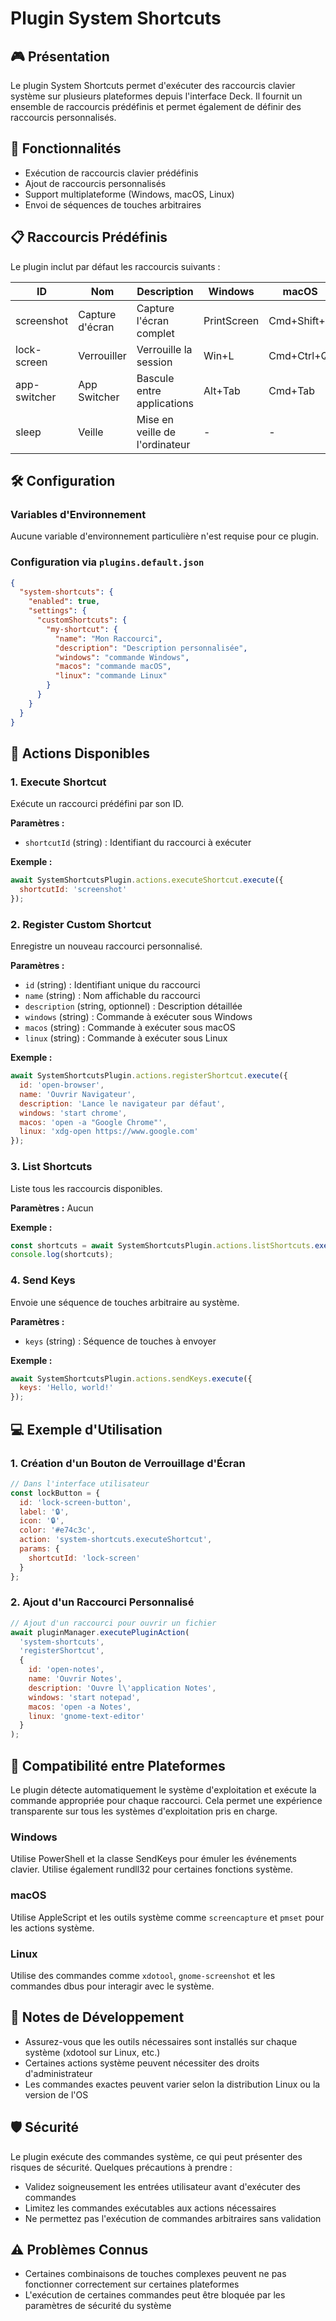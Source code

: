 # Plugin System Shortcuts

## 🎮 Présentation

Le plugin System Shortcuts permet d'exécuter des raccourcis clavier système sur plusieurs plateformes depuis l'interface Deck. Il fournit un ensemble de raccourcis prédéfinis et permet également de définir des raccourcis personnalisés.

## 🔧 Fonctionnalités

- Exécution de raccourcis clavier prédéfinis
- Ajout de raccourcis personnalisés
- Support multiplateforme (Windows, macOS, Linux)
- Envoi de séquences de touches arbitraires

## 📋 Raccourcis Prédéfinis

Le plugin inclut par défaut les raccourcis suivants :

| ID | Nom | Description | Windows | macOS | Linux |
|----|-----|-------------|---------|-------|-------|
| screenshot | Capture d'écran | Capture l'écran complet | PrintScreen | Cmd+Shift+3 | gnome-screenshot |
| lock-screen | Verrouiller | Verrouille la session | Win+L | Cmd+Ctrl+Q | Super+L |
| app-switcher | App Switcher | Bascule entre applications | Alt+Tab | Cmd+Tab | Alt+Tab |
| sleep | Veille | Mise en veille de l'ordinateur | - | - | - |

## 🛠️ Configuration

### Variables d'Environnement

Aucune variable d'environnement particulière n'est requise pour ce plugin.

### Configuration via `plugins.default.json`

```json
{
  "system-shortcuts": {
    "enabled": true,
    "settings": {
      "customShortcuts": {
        "my-shortcut": {
          "name": "Mon Raccourci",
          "description": "Description personnalisée",
          "windows": "commande Windows",
          "macos": "commande macOS",
          "linux": "commande Linux"
        }
      }
    }
  }
}
```

## 🧩 Actions Disponibles

### 1. Execute Shortcut

Exécute un raccourci prédéfini par son ID.

**Paramètres :**
- `shortcutId` (string) : Identifiant du raccourci à exécuter

**Exemple :**
```javascript
await SystemShortcutsPlugin.actions.executeShortcut.execute({
  shortcutId: 'screenshot'
});
```

### 2. Register Custom Shortcut

Enregistre un nouveau raccourci personnalisé.

**Paramètres :**
- `id` (string) : Identifiant unique du raccourci
- `name` (string) : Nom affichable du raccourci
- `description` (string, optionnel) : Description détaillée
- `windows` (string) : Commande à exécuter sous Windows
- `macos` (string) : Commande à exécuter sous macOS
- `linux` (string) : Commande à exécuter sous Linux

**Exemple :**
```javascript
await SystemShortcutsPlugin.actions.registerShortcut.execute({
  id: 'open-browser',
  name: 'Ouvrir Navigateur',
  description: 'Lance le navigateur par défaut',
  windows: 'start chrome',
  macos: 'open -a "Google Chrome"',
  linux: 'xdg-open https://www.google.com'
});
```

### 3. List Shortcuts

Liste tous les raccourcis disponibles.

**Paramètres :** Aucun

**Exemple :**
```javascript
const shortcuts = await SystemShortcutsPlugin.actions.listShortcuts.execute();
console.log(shortcuts);
```

### 4. Send Keys

Envoie une séquence de touches arbitraire au système.

**Paramètres :**
- `keys` (string) : Séquence de touches à envoyer

**Exemple :**
```javascript
await SystemShortcutsPlugin.actions.sendKeys.execute({
  keys: 'Hello, world!'
});
```

## 💻 Exemple d'Utilisation

### 1. Création d'un Bouton de Verrouillage d'Écran

```javascript
// Dans l'interface utilisateur
const lockButton = {
  id: 'lock-screen-button',
  label: '🔒',
  icon: '🔒',
  color: '#e74c3c',
  action: 'system-shortcuts.executeShortcut',
  params: {
    shortcutId: 'lock-screen'
  }
};
```

### 2. Ajout d'un Raccourci Personnalisé

```javascript
// Ajout d'un raccourci pour ouvrir un fichier
await pluginManager.executePluginAction(
  'system-shortcuts', 
  'registerShortcut', 
  {
    id: 'open-notes',
    name: 'Ouvrir Notes',
    description: 'Ouvre l\'application Notes',
    windows: 'start notepad',
    macos: 'open -a Notes',
    linux: 'gnome-text-editor'
  }
);
```

## 🔄 Compatibilité entre Plateformes

Le plugin détecte automatiquement le système d'exploitation et exécute la commande appropriée pour chaque raccourci. Cela permet une expérience transparente sur tous les systèmes d'exploitation pris en charge.

### Windows

Utilise PowerShell et la classe SendKeys pour émuler les événements clavier. Utilise également rundll32 pour certaines fonctions système.

### macOS

Utilise AppleScript et les outils système comme `screencapture` et `pmset` pour les actions système.

### Linux

Utilise des commandes comme `xdotool`, `gnome-screenshot` et les commandes dbus pour interagir avec le système.

## 📝 Notes de Développement

- Assurez-vous que les outils nécessaires sont installés sur chaque système (xdotool sur Linux, etc.)
- Certaines actions système peuvent nécessiter des droits d'administrateur
- Les commandes exactes peuvent varier selon la distribution Linux ou la version de l'OS

## 🛡️ Sécurité

Le plugin exécute des commandes système, ce qui peut présenter des risques de sécurité. Quelques précautions à prendre :

- Validez soigneusement les entrées utilisateur avant d'exécuter des commandes
- Limitez les commandes exécutables aux actions nécessaires
- Ne permettez pas l'exécution de commandes arbitraires sans validation

## ⚠️ Problèmes Connus

- Certaines combinaisons de touches complexes peuvent ne pas fonctionner correctement sur certaines plateformes
- L'exécution de certaines commandes peut être bloquée par les paramètres de sécurité du système
